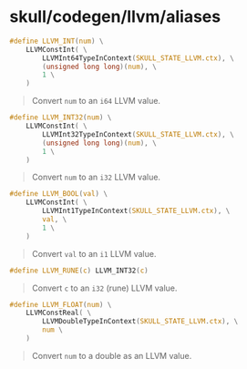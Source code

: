 # skull/codegen/llvm/aliases

```c
#define LLVM_INT(num) \
	LLVMConstInt( \
		LLVMInt64TypeInContext(SKULL_STATE_LLVM.ctx), \
		(unsigned long long)(num), \
		1 \
	)
```

> Convert `num` to an `i64` LLVM value.

```c
#define LLVM_INT32(num) \
	LLVMConstInt( \
		LLVMInt32TypeInContext(SKULL_STATE_LLVM.ctx), \
		(unsigned long long)(num), \
		1 \
	)
```

> Convert `num` to an `i32` LLVM value.

```c
#define LLVM_BOOL(val) \
	LLVMConstInt( \
		LLVMInt1TypeInContext(SKULL_STATE_LLVM.ctx), \
		val, \
		1 \
	)
```

> Convert `val` to an `i1` LLVM value.

```c
#define LLVM_RUNE(c) LLVM_INT32(c)
```

> Convert `c` to an `i32` (rune) LLVM value.

```c
#define LLVM_FLOAT(num) \
	LLVMConstReal( \
		LLVMDoubleTypeInContext(SKULL_STATE_LLVM.ctx), \
		num \
	)
```

> Convert `num` to a double as an LLVM value.

